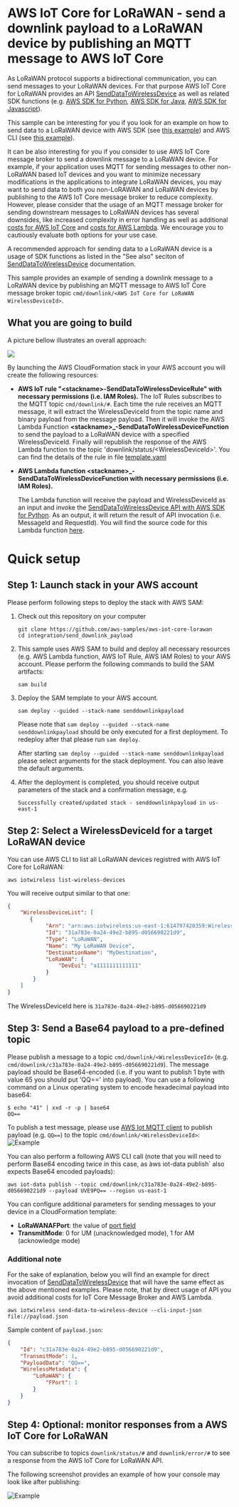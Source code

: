 # AWS IoT Core for LoRaWAN - send a downlink payload to a LoRaWAN device by publishing an MQTT message to AWS IoT Core

As LoRaWAN protocol supports a bidirectional communication, you can send messages to your LoRaWAN devices. For that purpose AWS IoT Core for LoRaWAN provides an API [SendDataToWirelessDevice](https://docs.aws.amazon.com/iot-wireless/2020-11-22/apireference/API_SendDataToWirelessDevice.html) as well as related SDK functions (e.g. [AWS SDK for Python](https://boto3.amazonaws.com/v1/documentation/api/latest/reference/services/iotwireless.html#IoTWireless.Client.send_data_to_wireless_device), [AWS SDK for Java](https://sdk.amazonaws.com/java/api/latest/software/amazon/awssdk/services/iotwireless/IotWirelessClient.html#sendDataToWirelessDevice-software.amazon.awssdk.services.iotwireless.model.SendDataToWirelessDeviceRequest-), [AWS SDK for Javascript](https://docs.aws.amazon.com/AWSJavaScriptSDK/latest/AWS/IoTWireless.html#sendDataToWirelessDevice-property)).

This sample can be interesting for you if you look for an example on how to send data to a LoRaWAN device with AWS SDK (see [this example](src/app.py)) and AWS CLI (see [this example](#additional-note)).

It can be also interesting for you if you consider to use AWS IoT Core message broker to send a downlink message to a LoRaWAN device. For example, if your application uses MQTT for sending messages to other non-LoRaWAN based IoT devices and you want to minimize necessary modifications in the applications to integrate LoRaWAN devices, you may want to send data to both you non-LoRAWAN and LoRaWAN devices by publishing to the AWS IoT Core message broker to reduce complexity.  However, please consider that the usage of an MQTT message broker for sending downstream messages to LoRaWAN devices has several downsides, like increased complexity in error handling as well as additional [costs for AWS IoT Core](https://aws.amazon.com/iot-core/pricing/) and [costs for AWS Lambda](https://aws.amazon.com/lambda/pricing/). We encourage you to cautiously evaluate both options for your use case. 

A recommended approach for sending data to a LoRaWAN device is a usage of SDK functions as listed in the "See also" seciton of  [SendDataToWirelessDevice](https://docs.aws.amazon.com/iot-wireless/2020-11-22/apireference/API_SendDataToWirelessDevice.html) documentation.

This sample provides an example of sending a downlink message to a LoRaWAN device by publishing an MQTT message to AWS IoT Core message broker topic `cmd/downlink/<AWS IoT Core for LoRaWAN WirelessDeviceId>`. 



## What you are going to build

A picture bellow illustrates an overall approach:

![](images/original/arch.png)

By launching the AWS CloudFormation stack in your AWS account you will create the following resources:

- **AWS IoT rule "\<stackname>-SendDataToWirelessDeviceRule"  with necessary permissions (i.e. IAM Roles).**
    The IoT Rules subscribes to the MQTT topic `cmd/downlink/#`. Each time the rule receives an MQTT message, it will extract the WirelessDeviceId from the topic name and binary payload from the message payload. Then it will invoke the AWS Lambda Function **\<stackname>_-SendDataToWirelessDeviceFunction** to send the payload to a LoRaWAN device with a specified WirelessDeviceId. Finally will republish the response of the AWS Lambda function to the topic 'downlink/status/\<WirelessDeviceId>'. You can find the details of the rule in file [template.yaml](template.yaml)

- **AWS Lambda function \<stackname>_-SendDataToWirelessDeviceFunction with necessary permissions (i.e. IAM Roles).**
  
    The Lambda function will receive the payload and WirelessDeviceId as an input and invoke the [SendDataToWirelessDevice API with AWS SDK for Python](https://boto3.amazonaws.com/v1/documentation/api/latest/reference/services/iotwireless.html#IoTWireless.Client.send_data_to_wireless_device). As an output, it will return the result of API invocation (i.e. MessageId and RequestId). You will find the source code for this Lambda function [here](src/app.py).
  

# Quick setup

## Step 1: Launch stack in your AWS account

Please perform following steps to deploy the stack with AWS SAM:

1. Check out this repository on your computer

    ```shell
    git clone https://github.com/aws-samples/aws-iot-core-lorawan 
    cd integration/send_downlink_payload
    ```

2. This sample uses AWS SAM to build and deploy all necessary resources (e.g. AWS Lambda function, AWS IoT Rule, AWS IAM Roles) to your AWS account. Please perform the following commands to build the SAM artifacts:

   ```shell
   sam build
   ```

3. Deploy the SAM template to your AWS account.

   ```shell
   sam deploy --guided --stack-name senddownlinkpayload
   ```

    Please note that `sam deploy --guided --stack-name senddownlinkpayload` should be only executed for a first deployment. To redeploy after that please run `sam deploy`.

    After starting `sam deploy --guided --stack-name senddownlinkpayload` please select arguments for the stack deployment. You can also leave the default arguments.

4. After the deployment is completed, you should receive output parameters of the stack and a confirmation message, e.g.

    ```shell
    Successfully created/updated stack - senddownlinkpayload in us-east-1
    ```


## Step 2: Select a WirelessDeviceId for a target LoRaWAN device 
You can use AWS CLI to list all LoRaWAN devices registred with AWS IoT Core for LoRaWAN:

```shell
aws iotwireless list-wireless-devices  
```

You will receive output similar to that one:

```json
{
    "WirelessDeviceList": [
       {
            "Arn": "arn:aws:iotwireless:us-east-1:614797420359:WirelessDevice/4d9f57d2-52e9-4d20-b920-239c65eb9b53",
            "Id": "31a783e-0a24-49e2-b895-d056690221d9",
            "Type": "LoRaWAN",
            "Name": "My LoRaWAN Device",
            "DestinationName": "MyDestination",
            "LoRaWAN": {
                "DevEui": "a1111111111111"
            }
        }
    ]
}
```

The WirelessDeviceId here is `31a783e-0a24-49e2-b895-d056690221d9`

## Step 3: Send a Base64 payload to a pre-defined topic

Please publish a message to a topic `cmd/downlink/<WirelessDeviceId>` (e.g. `cmd/downlink/c31a783e-0a24-49e2-b895-d056690221d9`). The message payload should be Base64-encoded (i.e. if you want to publish 1 byte with value 65 you should put 'QQ==' into payload). You can use a following command on a Linux operating system to encode hexadecimal payload into base64:

```shell 
$ echo "41" | xxd -r -p | base64
QQ==
```

To publish a test message, please use [AWS Iot MQTT client](https://docs.aws.amazon.com/iot/latest/developerguide/view-mqtt-messages.html) to publish payload (e.g. `QQ==`) to the topic `cmd/downlink/<WirelessDeviceId>`:
![Example](images/original/AWS_IoT_-_Test_0.png)

You can also perform a following AWS CLI call (note that you will need to perform Base64 encoding twice in this case, as àws iot-data publish` also expects Base64 encoded payloads):

```shell
aws iot-data publish --topic cmd/downlink/c31a783e-0a24-49e2-b895-d056690221d9 --payload UVE9PQ== --region us-east-1
```

You can configure additional parameters for sending messages to your device in a CloudFormation template:

- **LoRaWANAFPort**: the value of [port field](https://lora-developers.semtech.com/library/tech-papers-and-guides/the-book/the-port-field/)
- **TransmitMode**: 0 for UM (unacknowledged mode), 1 for AM (acknowledge mode)

### Additional note
For the sake of explanation, below you will find an example for direct invocation of [SendDataToWirelessDevice](https://docs.aws.amazon.com/iot-wireless/2020-11-22/apireference/API_SendDataToWirelessDevice.html) that will have the same effect as the above mentioned examples. Please note, that by direct usage of API you avoid additional costs for IoT Core Message Broker and AWS Lambda.

```shell
aws iotwireless send-data-to-wireless-device --cli-input-json file://payload.json
```

Sample content of `payload.json`:

```json
{
    "Id": "c31a783e-0a24-49e2-b895-d056690221d9",
    "TransmitMode": 1,
    "PayloadData": "QQ==",
    "WirelessMetadata": {
        "LoRaWAN": {
            "FPort": 1
        }
    }
}
```

## Step 4: Optional: monitor responses from a AWS IoT Core for LoRaWAN 

You can subscribe to topics `downlink/status/#` and `downlink/error/#` to see a response from the AWS IoT Core for LoRaWAN API.

The following screenshot provides an example of how your console may look like after publishing:

![Example](images/original/AWS_IoT_-_Test_1.png)

